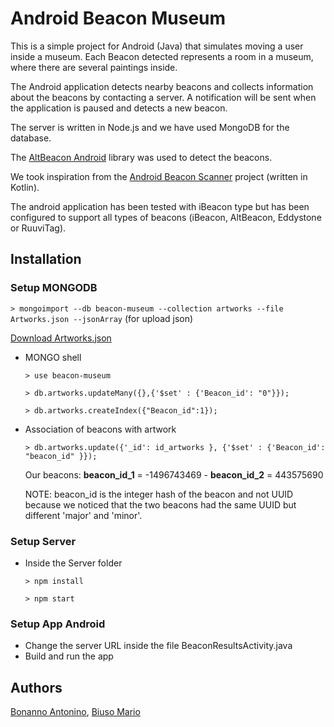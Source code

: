# Android Beacon Museum
This is a simple project for Android (Java) that simulates moving a user inside a museum.
Each Beacon detected represents a room in a museum, where there are several paintings inside.

The Android application detects nearby beacons and collects information about the beacons by contacting a server.
A notification will be sent when the application is paused and detects a new beacon.

The server is written in Node.js and we have used MongoDB for the database.

The [AltBeacon Android](https://altbeacon.github.io/android-beacon-library/index.html) library was used to detect the beacons.

We took inspiration from the [Android Beacon Scanner](https://github.com/Bridouille/android-beacon-scanner) project (written in Kotlin).

The android application has been tested with iBeacon type but has been configured to support all types of beacons (iBeacon, AltBeacon, Eddystone or RuuviTag).

## Installation 

### Setup MONGODB

`> mongoimport --db beacon-museum --collection artworks --file Artworks.json --jsonArray` (for upload json)

[Download Artworks.json](https://github.com/MuseumofModernArt/collection/blob/master/Artworks.json) 

*  MONGO shell

	`> use beacon-museum `

	`> db.artworks.updateMany({},{'$set' : {'Beacon_id': "0"}});`

	`> db.artworks.createIndex({"Beacon_id":1});`

*  Association of beacons with artwork

	`> db.artworks.update({'_id': id_artworks }, {'$set' : {'Beacon_id': "beacon_id" }});`

	Our beacons: **beacon_id_1** = -1496743469 - **beacon_id_2** = 443575690

	NOTE: beacon_id is the integer hash of the beacon and not UUID because we noticed that the two beacons had the same UUID but different 'major' and 'minor'.

### Setup Server

 * Inside the Server folder

	`> npm install`

	`> npm start`

### Setup App Android

* Change the server URL inside the file BeaconResultsActivity.java
* Build and run the app

## Authors

[Bonanno Antonino](https://github.com/AntoninoBonanno), [Biuso Mario](https://github.com/Mariobiuso)
